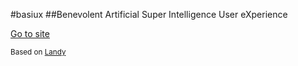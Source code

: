 #basiux
##Benevolent Artificial Super Intelligence User eXperience

[Go to site](https://basiux.github.io)

<small>Based on [Landy](https://github.com/cauerego/Landy-v1.0)</small>
